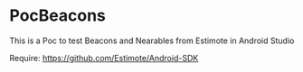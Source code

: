 # PocBeacons

This is a Poc to test Beacons and Nearables from Estimote in Android Studio

Require:
https://github.com/Estimote/Android-SDK
